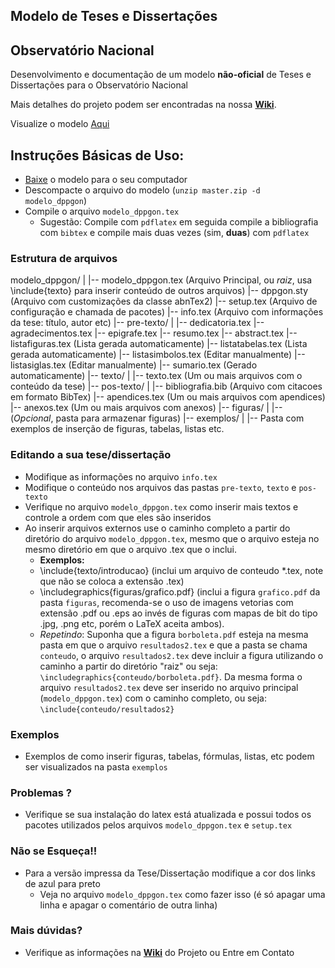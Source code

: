 ## Modelo de Teses e Dissertações
## Observatório Nacional

Desenvolvimento e documentação de um modelo **não-oficial** de Teses e
Dissertações para o Observatório Nacional

Mais detalhes do projeto podem ser encontradas na nossa [**Wiki**](https://github.com/evandromr/modelodetese_dppgon/wiki).

Visualize o modelo [Aqui](https://github.com/evandromr/modelodetese_dppgon/blob/master/modelo_dppgon.pdf?raw=true)  

## Instruções Básicas de Uso:

  - [Baixe](https://github.com/evandromr/modelodetese_dppgon/archive/master.zip) o modelo para o seu computador
  - Descompacte o arquivo do modelo (`unzip master.zip -d modelo_dppgon`)
  - Compile o arquivo `modelo_dppgon.tex`
    - Sugestão: Compile com `pdflatex` em seguida compile a bibliografia com `bibtex` e compile mais duas vezes (sim, __duas__) com `pdflatex`

### Estrutura de arquivos
  modelo_dppgon/
  |
  |-- modelo_dppgon.tex (Arquivo Principal, ou *raiz*, usa \include{texto} para inserir conteúdo de outros arquivos)
  |-- dppgon.sty        (Arquivo com customizações da classe abnTex2)
  |-- setup.tex         (Arquivo de configuração e chamada de pacotes)
  |-- info.tex          (Arquivo com informações da tese: título, autor etc)
  |-- pre-texto/
      |
      |-- dedicatoria.tex
      |-- agradecimentos.tex
      |-- epigrafe.tex
      |-- resumo.tex
      |-- abstract.tex
      |-- listafiguras.tex    (Lista gerada automaticamente)
      |-- listatabelas.tex    (Lista gerada automaticamente)
      |-- listasimbolos.tex   (Editar manualmente)
      |-- listasiglas.tex     (Editar manualmente)
      |-- sumario.tex         (Gerado automaticamente)
  |-- texto/
      |
      |-- texto.tex           (Um ou mais arquivos com o conteúdo da tese)
  |-- pos-texto/
      |
      |-- bibliografia.bib    (Arquivo com citacoes em formato BibTex)
      |-- apendices.tex       (Um ou mais arquivos com apendices)
      |-- anexos.tex          (Um ou mais arquivos com anexos)
  |-- figuras/
      |
      |-- (*Opcional*, pasta para armazenar figuras)
  |-- exemplos/
      |
      |-- Pasta com exemplos de inserção de figuras, tabelas, listas etc.

### Editando a sua tese/dissertação

  - Modifique as informações no arquivo `info.tex`
  - Modifique o conteúdo nos arquivos das pastas `pre-texto`, `texto` e `pos-texto`
  - Verifique no arquivo `modelo_dppgon.tex` como inserir mais textos e controle a ordem com que eles são inseridos
  - Ao inserir arquivos externos use o caminho completo a partir do diretório do arquivo `modelo_dppgon.tex`, mesmo que o arquivo esteja no mesmo diretório em que o arquivo .tex que o inclui.
    - __Exemplos:__  
    - \include{texto/introducao} (inclui um arquivo de conteudo \*.tex, note que não se coloca a extensão .tex)
    - \includegraphics{figuras/grafico.pdf} (inclui a figura `grafico.pdf` da pasta `figuras`, recomenda-se o uso de imagens vetorias com extensão .pdf ou .eps ao invés de figuras com mapas de bit do tipo .jpg, .png etc, porém o LaTeX aceita ambos).
    - _Repetindo_: Suponha que a figura `borboleta.pdf` esteja na mesma pasta em que o arquivo `resultados2.tex` e que a pasta se chama `conteudo`, o arquivo `resultados2.tex` deve incluir a figura utilizando o caminho a partir do diretório "raiz" ou seja: `\includegraphics{conteudo/borboleta.pdf}`. Da mesma forma o arquivo `resultados2.tex` deve ser inserido no arquivo principal (`modelo_dppgon.tex`) com o caminho completo, ou seja: `\include{conteudo/resultados2}`

### Exemplos

  - Exemplos de como inserir figuras, tabelas, fórmulas, listas, etc podem ser visualizados na pasta `exemplos`

### Problemas ?

  - Verifique se sua instalação do latex está atualizada e possui todos os pacotes utilizados pelos arquivos `modelo_dppgon.tex` e `setup.tex`

### Não se Esqueça!!

  - Para a versão impressa da Tese/Dissertação modifique a cor dos links de azul para preto 
    - Veja no arquivo `modelo_dppgon.tex` como fazer isso (é só apagar uma linha e apagar o comentário de outra linha)

### Mais dúvidas?

  - Verifique as informações na [**Wiki**](https://github.com/evandromr/modelodetese_dppgon/wiki) do Projeto ou Entre em Contato
